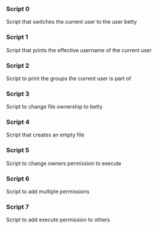 ### Script 0
Script that switches the current user to the user betty
### Script 1
Script that prints the effective username of the current user
### Script 2
Script to print the groups the current user is part of
### Script 3
Script to change file ownership to betty
### Script 4
Script that creates an empty file
### Script 5
Script to change owners permission to execute
### Script 6
Script to add multiple permissions
### Script 7
Script to add execute permission to others
